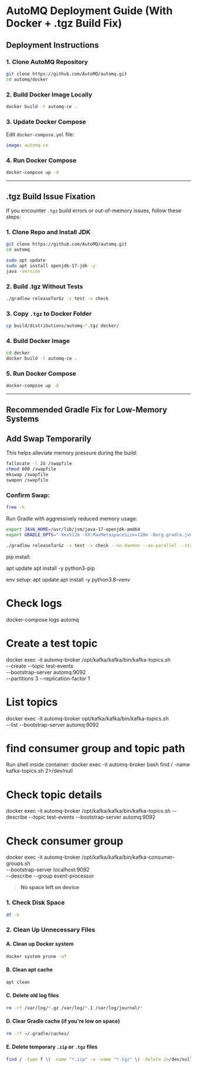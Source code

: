 # AutoMQ Deployment Guide (With Docker + .tgz Build Fix)

## Deployment Instructions

### 1. Clone AutoMQ Repository

```bash
git clone https://github.com/AutoMQ/automq.git
cd automq/docker
```

### 2. Build Docker Image Locally

```bash
docker build -t automq-ce .
```

### 3. Update Docker Compose

Edit `docker-compose.yml` file:

```yaml
image: automq-ce
```

### 4. Run Docker Compose

```bash
docker-compose up -d
```

---

## .tgz Build Issue Fixation

If you encounter `.tgz` build errors or out-of-memory issues, follow these steps:

### 1. Clone Repo and Install JDK

```bash
git clone https://github.com/AutoMQ/automq.git
cd automq

sudo apt update
sudo apt install openjdk-17-jdk -y
java -version
```

### 2. Build .tgz Without Tests

```bash
./gradlew releaseTarGz -x test -x check
```

### 3. Copy `.tgz` to Docker Folder

```bash
cp build/distributions/automq-*.tgz docker/
```

### 4. Build Docker Image

```bash
cd docker
docker build -t automq-ce .
```

### 5. Run Docker Compose

```bash
docker-compose up -d
```

---

## Recommended Gradle Fix for Low-Memory Systems


##  Add Swap Temporarily

This helps alleviate memory pressure during the build:

```bash
fallocate -l 2G /swapfile
chmod 600 /swapfile
mkswap /swapfile
swapon /swapfile
```

### Confirm Swap:

```bash
free -h
```


Run Gradle with aggressively reduced memory usage:

```bash
export JAVA_HOME=/usr/lib/jvm/java-17-openjdk-amd64
export GRADLE_OPTS="-Xmx512m -XX:MaxMetaspaceSize=128m -Dorg.gradle.jvmargs='-Xmx512m'"

./gradlew releaseTarGz -x test -x check --no-daemon --no-parallel --stacktrace
```

pip install:

apt update
apt install -y python3-pip


env setup: 
apt update
apt install -y python3.8-venv

# Check logs
docker-compose logs automq

# Create a test topic
docker exec -it automq-broker /opt/kafka/kafka/bin/kafka-topics.sh \
  --create --topic test-events \
  --bootstrap-server automq:9092 \
  --partitions 3 --replication-factor 1

# List topics
docker exec -it automq-broker opt/kafka/kafka/bin/kafka-topics.sh \
  --list --bootstrap-server automq:9092


# find consumer group and topic path
Run shell inside container:
docker exec -it automq-broker bash
find / -name kafka-topics.sh 2>/dev/null

# Check topic details
docker exec -it automq-broker /opt/kafka/kafka/bin/kafka-topics.sh --describe --topic test-events --bootstrap-server automq:9092
# Check consumer group
docker exec -it automq-broker /opt/kafka/kafka/bin/kafka-consumer-groups.sh \
  --bootstrap-server localhost:9092 \
  --describe --group event-processor









> **No space left on device**

### 1. Check Disk Space

```bash
df -h
```

###  2. Clean Up Unnecessary Files

#### A. Clean up Docker system 

```bash
docker system prune -af
```

#### B. Clean apt cache

```bash
apt clean
```

#### C. Delete old log files

```bash
rm -rf /var/log/*.gz /var/log/*.1 /var/log/journal/*
```

#### D. Clear Gradle cache (if you're low on space)

```bash
rm -rf ~/.gradle/caches/
```

#### E. Delete temporary `.zip` or `.tgz` files

```bash
find / -type f \( -name "*.zip" -o -name "*.tgz" \) -delete 2>/dev/null
```

